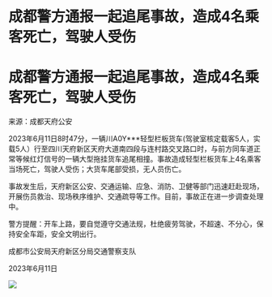 # 成都警方通报一起追尾事故，造成4名乘客死亡，驾驶人受伤

# 成都警方通报一起追尾事故，造成4名乘客死亡，驾驶人受伤

来源：成都天府公安

2023年6月11日8时47分，一辆川A0Y***轻型栏板货车(驾驶室核定载客5人，实载5人）行至四川天府新区天府大道南四段与连村路交叉路口时，与前方同车道正常等候红灯信号的一辆大型拖挂货车追尾相撞。事故造成轻型栏板货车上4名乘客当场死亡，驾驶人受伤；大货车尾部受损，无人员伤亡。

事故发生后，天府新区公安、交通运输、应急、消防、卫健等部门迅速赶赴现场，开展伤员救治、现场秩序维护、交通疏导等工作。目前，事故正在进一步调查处理中。

警方提醒：开车上路，要自觉遵守交通法规，杜绝疲劳驾驶，不超速、不分心，保持安全车距，安全文明出行。

成都市公安局天府新区分局交通警察支队

2023年6月11日

![](https://inews.gtimg.com/om_bt/ONAs6KTl9c5PplsQdWSncfwWtqd4T2s4oYvQDSID8HfBcAA/1000)

